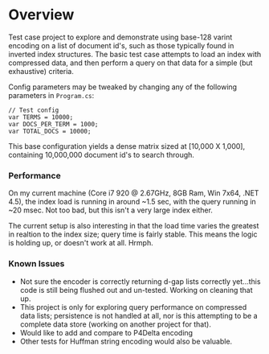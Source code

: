 # Overview

Test case project to explore and demonstrate using base-128 varint encoding on a list of document id's, such as those
typically found in inverted index structures. The basic test case attempts to load an index with compressed data, and
then perform a query on that data for a simple (but exhaustive) criteria.

Config parameters may be tweaked by changing any of the following parameters in `Program.cs`:

```
// Test config
var TERMS = 10000;
var DOCS_PER_TERM = 1000;
var TOTAL_DOCS = 10000;
```

This base configuration yields a dense matrix sized at [10,000 X 1,000], containing 10,000,000 document id's to search
through.

### Performance

On my current machine (Core i7 920 @ 2.67GHz, 8GB Ram, Win 7x64, .NET 4.5), the index load is running in around ~1.5
sec, with the query running in ~20 msec. Not too bad, but this isn't a very large index either.

The current setup is also interesting in that the load time varies the greatest in realtion to the index size; query
time is fairly stable. This means the logic is holding up, or doesn't work at all. Hrmph.

### Known Issues

* Not sure the encoder is correctly returning d-gap lists correctly yet...this code is still being flushed out and un-tested. Working on
cleaning that up.
* This project is only for exploring query performance on compressed data lists; persistence is not handled at all, nor is
this attempting to be a complete data store (working on another project for that).
* Would like to add and compare to P4Delta encoding
* Other tests for Huffman string encoding would also be valuable.
